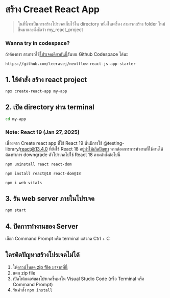 # สร้าง Creaet React App

> ในที่นี้จะเป็นการสร้างโปรเจคเก็บไว้ใน directory หนึ่งในเครื่อง สามารถสร้าง folder ใหม่ขึ้นมาและตั้งชื่อว่า my_react_project

### Wanna try in codespace?

ถ้าต้องการ สามารถใช้[โปรเจคเดียวกันนี้](https://github.com/teerasej/nextflow-react-js-app-starter)รันบน Github Codespace ได้นะ

```
https://github.com/teerasej/nextflow-react-js-app-starter
```

## 1. ใช้คำสั่ง สร้าง react project

```bash
npx create-react-app my-app
```

## 2. เปิด directory ผ่าน terminal

```bash
cd my-app
```
### Note: React 19 (Jan 27, 2025)

เนื่องจาก Create react app ที่ใช้ React 19 นั้นมีการใช้ @testing-library/react@13.4.0 ที่ยังใช้ React 18 อยู่[ทำให้เกิดปัญหา](https://github.com/facebook/react/issues/32016) หากต้องการการทำงานที่ใช้งานได้ ต้องทำการ downgrade ตัวโปรเจคไปใช้ React 18 ตามคำสั่งต่อไปนี้ 

```bash
npm uninstall react react-dom
```
```bash
npm install react@18 react-dom@18
```
```bash
npm i web-vitals
```

## 3. รัน web server ภายในโปรเจค

```bash
npm start
```

## 4. ปิดการทำงานของ Server

เลือก Command Prompt หรือ terminal แล้วกด Ctrl + C

## ใครติดปัญหาสร้างโปรเจคไม่ได้

1. ให้[ดาวน์โหลด zip file มาจากที่นี่](https://github.com/teerasej/nextflow-react-my-app-starter)
2. แตก zip file
3. เปิดโฟลเดอร์ของโปรเจคขึ้นมาใน Visual Studio Code (หรือ Terminal หรือ Command Prompt)
4. รันคำสั่ง `npm install`
